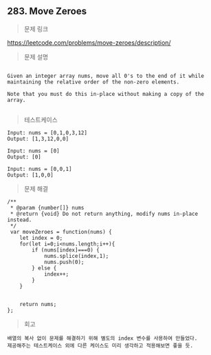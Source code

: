 ## 283. Move Zeroes

> 문제 링크

https://leetcode.com/problems/move-zeroes/description/

> 문제 설명

```

Given an integer array nums, move all 0's to the end of it while maintaining the relative order of the non-zero elements.

Note that you must do this in-place without making a copy of the array.


```

> 테스트케이스

```
Input: nums = [0,1,0,3,12]
Output: [1,3,12,0,0]

Input: nums = [0]
Output: [0]

Input: nums = [0,0,1]
Output: [1,0,0]
```


> 문제 해결

```
/**
 * @param {number[]} nums
 * @return {void} Do not return anything, modify nums in-place instead.
 */
 var moveZeroes = function(nums) {
    let index = 0;
    for(let i=0;i<nums.length;i++){
        if (nums[index]===0) {
            nums.splice(index,1);
            nums.push(0);
        } else {
            index++;
        }
    }

    
    return nums;
};

```

> 회고

```
배열의 복사 없이 문제를 해결하기 위해 별도의 index 변수를 사용하여 만들었다.
제공해주는 테스트케이스 외에 다른 케이스도 미리 생각하고 적용해보면 좋을 듯.
```